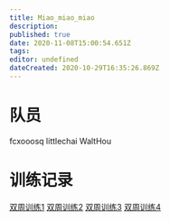 ```yaml
---
title: Miao_miao_miao
description: 
published: true
date: 2020-11-08T15:00:54.651Z
tags: 
editor: undefined
dateCreated: 2020-10-29T16:35:26.869Z
---
```


# 队员
fcxooosq
littlechai
WaltHou

# 训练记录
[双周训练1](/team/Miao_miao_miao/双周训练1)
[双周训练2](/team/Miao_miao_miao/双周训练2)
[双周训练3](/team/Miao_miao_miao/双周训练3)
[双周训练4](/team/Miao_miao_miao/双周训练4)

